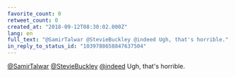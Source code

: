 ```yaml
---
favorite_count: 0
retweet_count: 0
created_at: "2018-09-12T08:30:02.000Z"
lang: en
full_text: "@SamirTalwar @StevieBuckley @indeed Ugh, that's horrible."
in_reply_to_status_id: "1039788658847637504"
---
```


[@SamirTalwar](https://twitter.com/SamirTalwar)
[@StevieBuckley](https://twitter.com/StevieBuckley)
[@indeed](https://twitter.com/indeed) Ugh, that's horrible.
